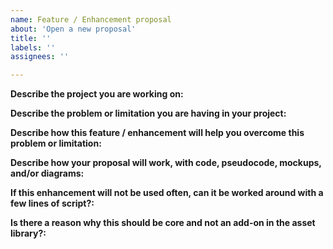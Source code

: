 ```yaml
---
name: Feature / Enhancement proposal
about: 'Open a new proposal'
title: ''
labels: ''
assignees: ''

---
```


<!--
Please fill in *all* the questions below and don't remove any of them.
Proposals not following the template below will be closed immediately.
-->

**Describe the project you are working on:**

**Describe the problem or limitation you are having in your project:**

**Describe how this feature / enhancement will help you overcome this problem or limitation:**

**Describe how your proposal will work, with code, pseudocode, mockups, and/or diagrams:**

**If this enhancement will not be used often, can it be worked around with a few lines of script?:**

**Is there a reason why this should be core and not an add-on in the asset library?:**
